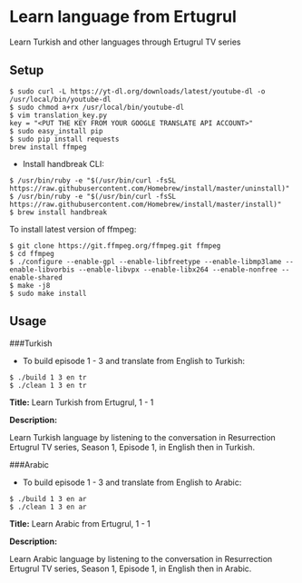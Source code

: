 # Learn language from Ertugrul

Learn Turkish and other languages through Ertugrul TV series

## Setup

```
$ sudo curl -L https://yt-dl.org/downloads/latest/youtube-dl -o /usr/local/bin/youtube-dl
$ sudo chmod a+rx /usr/local/bin/youtube-dl
$ vim translation_key.py
key = "<PUT THE KEY FROM YOUR GOOGLE TRANSLATE API ACCOUNT>"
$ sudo easy_install pip
$ sudo pip install requests
brew install ffmpeg
```

- Install handbreak CLI:

```
$ /usr/bin/ruby -e "$(/usr/bin/curl -fsSL https://raw.githubusercontent.com/Homebrew/install/master/uninstall)"
$ /usr/bin/ruby -e "$(/usr/bin/curl -fsSL https://raw.githubusercontent.com/Homebrew/install/master/install)"
$ brew install handbreak

```

To install latest version of ffmpeg:

```
$ git clone https://git.ffmpeg.org/ffmpeg.git ffmpeg
$ cd ffmpeg
$ ./configure --enable-gpl --enable-libfreetype --enable-libmp3lame --enable-libvorbis --enable-libvpx --enable-libx264 --enable-nonfree --enable-shared 
$ make -j8
$ sudo make install

```

## Usage

###Turkish

- To build episode 1 - 3 and translate from English to Turkish:

```
$ ./build 1 3 en tr
$ ./clean 1 3 en tr
```


**Title:** Learn Turkish from Ertugrul, 1 - 1

**Description:**

Learn Turkish language by listening to the conversation in Resurrection Ertugrul TV series, Season 1, Episode 1, in English then in Turkish. 

###Arabic

- To build episode 1 - 3 and translate from English to Arabic:

```
$ ./build 1 3 en ar
$ ./clean 1 3 en ar
```

**Title:** Learn Arabic from Ertugrul, 1 - 1

**Description:**

Learn Arabic language by listening to the conversation in Resurrection Ertugrul TV series, Season 1, Episode 1, in English then in Arabic. 
